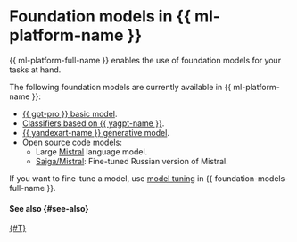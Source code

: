 # Foundation models in {{ ml-platform-name }}

{{ ml-platform-full-name }} enables the use of foundation models for your tasks at hand.

The following foundation models are currently available in {{ ml-platform-name }}:

* [{{ gpt-pro }} basic model](../../../foundation-models/concepts/yandexgpt/index.md).
* [Classifiers based on {{ yagpt-name }}](../../../foundation-models/concepts/classifier/index.md).
* [{{ yandexart-name }} generative model](../../../foundation-models/concepts/yandexart/index.md).
* Open source code models:
  * Large [Mistral](https://mistral.ai/) language model.
  * [Saiga/Mistral](https://huggingface.co/IlyaGusev/saiga_mistral_7b_lora): Fine-tuned Russian version of Mistral.

If you want to fine-tune a model, use [model tuning](../../../foundation-models/concepts/tuning/index.md) in {{ foundation-models-full-name }}.

#### See also {#see-also}

[{#T}](tuned-models.md)